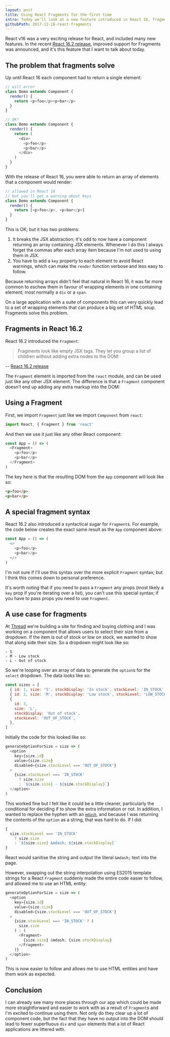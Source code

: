 ```yaml
---
layout: post
title: Using React Fragments for the first time
intro: Today we'll look at a new feature introduced in React 16, fragments, and how we can use them to tidy up the DOM that our components create.
githubPath: 2017-12-18-react-fragments
---
```


React v16 was a very exciting release for React, and included many new features. In the recent [React 16.2 release](https://reactjs.org/blog/2017/11/28/react-v16.2.0-fragment-support.html), improved support for Fragments was announced, and it's this feature that I want to talk about today.

## The problem that fragments solve

Up until React 16 each component had to return a single element:

```js
// will error
class Demo extends Component {
  render() {
    return <p>foo</p><p>bar</p>
  }
}
```

```js
// OK!
class Demo extends Component {
  render() {
    return (
      <div>
        <p>foo</p>
        <p>bar</p>
      </div>
    )
  }
}
```

With the release of React 16, you were able to return an array of elements that a component would render:

```js
// allowed in React 16
// but you'll get a warning about keys
class Demo extends Component {
  render() {
    return [<p>foo</p>, <p>bar</p>]
  }
}
```

This is OK; but it has two problems:

1. It breaks the JSX abstraction; it's odd to now have a component returning an array containing JSX elements. Whenever I do this I always forget the commas after each array item because I'm not used to using them in JSX.
2. You have to add a `key` property to each element to avoid React warnings, which can make the `render` function verbose and less easy to follow.

Because returning arrays didn't feel that natural in React 16, it was far more common to eschew them in favour of wrapping elements in one containing element; most normally a `div` or a `span`.

On a large application with a suite of components this can very quickly lead to a set of wrapping elements that can produce a big set of HTML soup. Fragments solve this problem.

## Fragments in React 16.2

React 16.2 introduced the `Fragment`:

> Fragments look like empty JSX tags. They let you group a list of children without adding extra nodes to the DOM:

-- [React 16.2 release](https://reactjs.org/blog/2017/11/28/react-v16.2.0-fragment-support.html)

The `Fragment` element is imported from the `react` module, and can be used just like any other JSX element. The difference is that a `Fragment` component doesn't end up adding any extra markup into the DOM:

## Using a Fragment

First, we import `Fragment` just like we import `Component` from `react`:

```js
import React, { Fragment } from 'react'
```

And then we use it just like any other React component:

```js
const App = () => (
  <Fragment>
    <p>foo</p>
    <p>bar</p>
  </Fragment>
)
```

The key here is that the resulting DOM from the `App` component will look like so:

```html
<p>foo</p>
<p>bar</p>
```

## A special fragment syntax

React 16.2 also introduced a syntactical sugar for `Fragment`s. For example, the code below creates the exact same result as the `App` component above:

```js
const App = () => (
  <>
    <p>foo</p>
    <p>bar</p>
  </>
)
```

I'm not sure if I'll use this syntax over the more explicit `Fragment` syntax; but I think this comes down to personal preference.

It's worth noting that if you need to pass a `Fragment` any props (most likely a `key` prop if you're iterating over a list), you can't use this special syntax; if you have to pass props you need to use `Fragment`.

## A use case for fragments

At [Thread](https://thread.com) we're building a site for finding and buying clothing and I was working on a component that allows users to select their size from a dropdown. If the item is out of stock or low on stock, we wanted to show that along side their size. So a dropdown might look like so:

```
- S
- M - Low stock
- L - Out of stock
```

So we're looping over an array of data to generate the `option`s for the `select` dropdown. The data looks like so:

```js
const sizes = [
  { id: 1, size: 'S', stockDisplay: 'In stock', stockLevel: 'IN_STOCK' },
  { id: 2, size: 'M', stockDisplay: 'Low stock', stockLevel: 'LOW_STOCK' },
  {
    id: 3,
    size: 'L',
    stockDisplay: 'Out of stock',
    stockLevel: 'OUT_OF_STOCK',
  },
]
```

Initially the code for this looked like so:

```js
generateOptionForSize = size => (
  <option
    key={size.id}
    value={size.size}
    disabled={size.stockLevel === 'OUT_OF_STOCK'}
  >
    {size.stockLevel === 'IN_STOCK'
      ? size.size
      : `${size.size} - ${size.stockDisplay}`}
  </option>
)
```

This worked fine but I felt like it could be a little cleaner, particularly the conditional for deciding if to show the extra information or not. In addition, I wanted to replace the hyphen with an [`mdash`](http://www.html.am/html-codes/character-codes/html-em-dash-code.cfm), and because I was returning the contents of the `option` as a string, that was hard to do. If I did:

```js
{
  size.stockLevel === 'IN_STOCK'
    ? size.size
    : `${size.size} &mdash; ${size.stockDisplay}`
}
```

React would sanitise the string and output the literal `&mdash;` text into the page.

However, swapping out the string interpolation using ES2015 template strings for a React `Fragment` suddenly made the entire code easier to follow, and allowed me to use an HTML entity:

```js
generateOptionForSize = size => (
  <option
    key={size.id}
    value={size.size}
    disabled={size.stockLevel === 'OUT_OF_STOCK'}
  >
    {size.stockLevel === 'IN_STOCK' ? (
      size.size
    ) : (
      <Fragment>
        {size.size} &mdash; {size.stockDisplay}
      </Fragment>
    )}
  </option>
)
```

This is now easier to follow and allows me to use HTML entities and have them work as expected.

## Conclusion

I can already see many more places through our app which could be made more straightforward and easier to work with as a result of `Fragment`s and I'm excited to continue using them. Not only do they clear up a lot of component code, but the fact that they have no output into the DOM should lead to fewer superfluous `div` and `span` elements that a lot of React applications are littered with.
